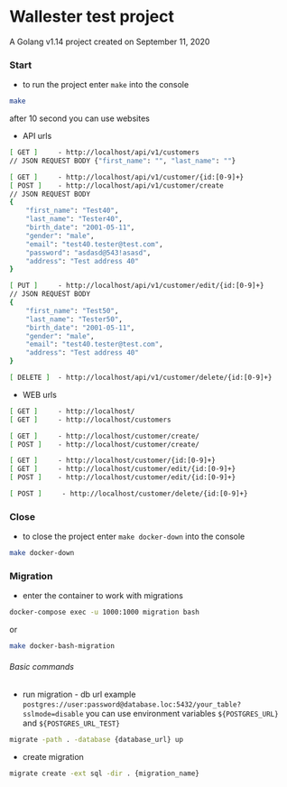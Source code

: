 Wallester test project
=
A Golang v1.14 project created on September 11, 2020

### Start

- to run the project enter `make` into the console
```bash
make
```

after 10 second you can use websites

- API urls
```bash
[ GET ]     - http://localhost/api/v1/customers
// JSON REQUEST BODY {"first_name": "", "last_name": ""}

[ GET ]     - http://localhost/api/v1/customer/{id:[0-9]+}
[ POST ]    - http://localhost/api/v1/customer/create
// JSON REQUEST BODY
{
	"first_name": "Test40",
	"last_name": "Tester40",
	"birth_date": "2001-05-11",
	"gender": "male",
	"email": "test40.tester@test.com",
	"password": "asdasd@543!asasd",
	"address": "Test address 40"
}

[ PUT ]     - http://localhost/api/v1/customer/edit/{id:[0-9]+}
// JSON REQUEST BODY
{
	"first_name": "Test50",
	"last_name": "Tester50",
	"birth_date": "2001-05-11",
	"gender": "male",
	"email": "test40.tester@test.com",
	"address": "Test address 40"
}

[ DELETE ]  - http://localhost/api/v1/customer/delete/{id:[0-9]+}
```

- WEB urls
```bash
[ GET ]     - http://localhost/
[ GET ]     - http://localhost/customers

[ GET ]     - http://localhost/customer/create/
[ POST ]    - http://localhost/customer/create/

[ GET ]     - http://localhost/customer/{id:[0-9]+}
[ GET ]     - http://localhost/customer/edit/{id:[0-9]+}
[ POST ]    - http://localhost/customer/edit/{id:[0-9]+}

[ POST ]     - http://localhost/customer/delete/{id:[0-9]+}
```

### Close
- to close the project enter `make docker-down` into the console
```bash
make docker-down
```

### Migration
- enter the container to work with migrations
```bash
docker-compose exec -u 1000:1000 migration bash
```
or
```bash
make docker-bash-migration
```

###### Basic commands
- run migration - db url example 
`postgres://user:password@database.loc:5432/your_table?sslmode=disable` 
you can use environment variables `${POSTGRES_URL}` and `${POSTGRES_URL_TEST}`
```bash
migrate -path . -database {database_url} up
```
- create migration
```bash
migrate create -ext sql -dir . {migration_name}
```
